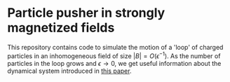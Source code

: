 # Particle pusher in strongly magnetized fields

This repository contains code to simulate the motion of a 'loop' of charged particles in an inhomogeneous field of size $|B| = O(\epsilon^{-1})$. As the number of particles in the loop grows and $\epsilon \rightarrow 0$, we get useful information about the dynamical system introduced in [this paper](https://pubs.aip.org/aip/jmp/article/61/1/012703/465539/Guiding-center-dynamics-as-motion-on-a-formal-slow).
